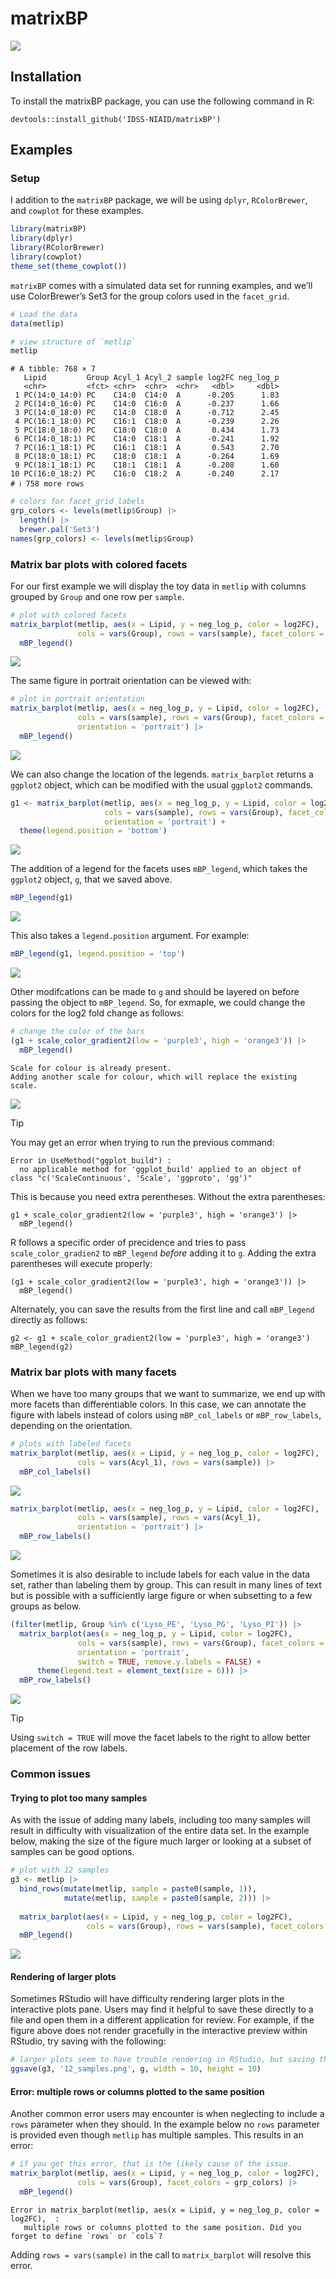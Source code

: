 # matrixBP


[![](https://zenodo.org/badge/DOI/10.5281/zenodo.14749077.svg)](https://doi.org/10.5281/zenodo.14749077)

## Installation

To install the matrixBP package, you can use the following command in R:

    devtools::install_github('IDSS-NIAID/matrixBP')

## Examples

### Setup

I addition to the `matrixBP` package, we will be using `dplyr`,
`RColorBrewer`, and `cowplot` for these examples.

``` r
library(matrixBP)
library(dplyr)
library(RColorBrewer)
library(cowplot)
theme_set(theme_cowplot())
```

`matrixBP` comes with a simulated data set for running examples, and
we’ll use ColorBrewer’s Set3 for the group colors used in the
`facet_grid`.

``` r
# Load the data
data(metlip)

# view structure of `metlip`
metlip
```

    # A tibble: 768 × 7
       Lipid         Group Acyl_1 Acyl_2 sample log2FC neg_log_p
       <chr>         <fct> <chr>  <chr>  <chr>   <dbl>     <dbl>
     1 PC(14:0_14:0) PC    C14:0  C14:0  A      -0.205      1.83
     2 PC(14:0_16:0) PC    C14:0  C16:0  A      -0.237      1.66
     3 PC(14:0_18:0) PC    C14:0  C18:0  A      -0.712      2.45
     4 PC(16:1_18:0) PC    C16:1  C18:0  A      -0.239      2.26
     5 PC(18:0_18:0) PC    C18:0  C18:0  A       0.434      1.73
     6 PC(14:0_18:1) PC    C14:0  C18:1  A      -0.241      1.92
     7 PC(16:1_18:1) PC    C16:1  C18:1  A       0.543      2.70
     8 PC(18:0_18:1) PC    C18:0  C18:1  A      -0.264      1.69
     9 PC(18:1_18:1) PC    C18:1  C18:1  A      -0.208      1.60
    10 PC(16:0_18:2) PC    C16:0  C18:2  A      -0.240      2.17
    # ℹ 758 more rows

``` r
# colors for facet_grid labels
grp_colors <- levels(metlip$Group) |>
  length() |>
  brewer.pal('Set3')
names(grp_colors) <- levels(metlip$Group)
```

### Matrix bar plots with colored facets

For our first example we will display the toy data in `metlip` with
columns grouped by `Group` and one row per `sample`.

``` r
# plot with colored facets
matrix_barplot(metlip, aes(x = Lipid, y = neg_log_p, color = log2FC),
               cols = vars(Group), rows = vars(sample), facet_colors = grp_colors) |>
  mBP_legend()
```

![](README_files/figure-commonmark/unnamed-chunk-4-1.png)

The same figure in portrait orientation can be viewed with:

``` r
# plot in portrait orientation
matrix_barplot(metlip, aes(x = neg_log_p, y = Lipid, color = log2FC),
               cols = vars(sample), rows = vars(Group), facet_colors = grp_colors,
               orientation = 'portrait') |>
  mBP_legend()
```

![](README_files/figure-commonmark/unnamed-chunk-5-1.png)

We can also change the location of the legends. `matrix_barplot` returns
a `ggplot2` object, which can be modified with the usual `ggplot2`
commands.

``` r
g1 <- matrix_barplot(metlip, aes(x = neg_log_p, y = Lipid, color = log2FC),
                     cols = vars(sample), rows = vars(Group), facet_colors = grp_colors,
                     orientation = 'portrait') +
  theme(legend.position = 'bottom')
```

![](README_files/figure-commonmark/unnamed-chunk-7-1.png)

The addition of a legend for the facets uses `mBP_legend`, which takes
the `ggplot2` object, `g`, that we saved above.

``` r
mBP_legend(g1)
```

![](README_files/figure-commonmark/unnamed-chunk-8-1.png)

This also takes a `legend.position` argument. For example:

``` r
mBP_legend(g1, legend.position = 'top')
```

![](README_files/figure-commonmark/unnamed-chunk-9-1.png)

Other modifcations can be made to `g` and should be layered on before
passing the object to `mBP_legend`. So, for exmaple, we could change the
colors for the log2 fold change as follows:

``` r
# change the color of the bars
(g1 + scale_color_gradient2(low = 'purple3', high = 'orange3')) |>
  mBP_legend()
```

    Scale for colour is already present.
    Adding another scale for colour, which will replace the existing scale.

![](README_files/figure-commonmark/unnamed-chunk-10-1.png)

> [!TIP]
>
> You may get an error when trying to run the previous command:
>
>     Error in UseMethod("ggplot_build") :
>       no applicable method for 'ggplot_build' applied to an object of class "c('ScaleContinuous', 'Scale', 'ggproto', 'gg')"
>
> This is because you need extra perentheses. Without the extra
> parentheses:
>
>     g1 + scale_color_gradient2(low = 'purple3', high = 'orange3') |>
>       mBP_legend()
>
> R follows a specific order of precidence and tries to pass
> `scale_color_gradien2` to `mBP_legend` *before* adding it to `g`.
> Adding the extra parentheses will execute properly:
>
>     (g1 + scale_color_gradient2(low = 'purple3', high = 'orange3')) |>
>       mBP_legend()
>
> Alternately, you can save the results from the first line and call
> `mBP_legend` directly as follows:
>
>     g2 <- g1 + scale_color_gradient2(low = 'purple3', high = 'orange3')
>     mBP_legend(g2)

### Matrix bar plots with many facets

When we have too many groups that we want to summarize, we end up with
more facets than differentiable colors. In this case, we can annotate
the figure with labels instead of colors using `mBP_col_labels` or
`mBP_row_labels`, depending on the orientation.

``` r
# plots with labeled facets
matrix_barplot(metlip, aes(x = Lipid, y = neg_log_p, color = log2FC),
               cols = vars(Acyl_1), rows = vars(sample)) |>
  mBP_col_labels()
```

![](README_files/figure-commonmark/unnamed-chunk-11-1.png)

``` r
matrix_barplot(metlip, aes(x = neg_log_p, y = Lipid, color = log2FC),
               cols = vars(sample), rows = vars(Acyl_1),
               orientation = 'portrait') |>
  mBP_row_labels()
```

![](README_files/figure-commonmark/unnamed-chunk-11-2.png)

Sometimes it is also desirable to include labels for each value in the
data set, rather than labeling them by group. This can result in many
lines of text but is possible with a sufficiently large figure or when
subsetting to a few groups as below.

``` r
(filter(metlip, Group %in% c('Lyso_PE', 'Lyso_PG', 'Lyso_PI')) |>
  matrix_barplot(aes(x = neg_log_p, y = Lipid, color = log2FC),
               cols = vars(sample), rows = vars(Group), facet_colors = grp_colors,
               orientation = 'portrait', 
               switch = TRUE, remove.y.labels = FALSE) +
      theme(legend.text = element_text(size = 6))) |>
  mBP_row_labels()
```

![](README_files/figure-commonmark/unnamed-chunk-12-1.png)

> [!TIP]
>
> Using `switch = TRUE` will move the facet labels to the right to allow
> better placement of the row labels.

### Common issues

#### Trying to plot too many samples

As with the issue of adding many labels, including too many samples will
result in difficulty with visualization of the entire data set. In the
example below, making the size of the figure much larger or looking at a
subset of samples can be good options.

``` r
# plot with 12 samples
g3 <- metlip |>
  bind_rows(mutate(metlip, sample = paste0(sample, 1)),
            mutate(metlip, sample = paste0(sample, 2))) |>
  
  matrix_barplot(aes(x = Lipid, y = neg_log_p, color = log2FC),
                 cols = vars(Group), rows = vars(sample), facet_colors = grp_colors) |>
  mBP_legend()
```

![](README_files/figure-commonmark/unnamed-chunk-14-1.png)

#### Rendering of larger plots

Sometimes RStudio will have difficulty rendering larger plots in the
interactive plots pane. Users may find it helpful to save these directly
to a file and open them in a different application for review. For
example, if the figure above does not render gracefully in the
interactive preview within RStudio, try saving with the following:

``` r
# larger plots seem to have trouble rendering in RStudio, but saving them as a file works
ggsave(g3, '12_samples.png', g, width = 10, height = 10)
```

#### Error: multiple rows or columns plotted to the same position

Another common error users may encounter is when neglecting to include a
`rows` parameter when they should. In the example below no `rows`
parameter is provided even though `metlip` has multiple samples. This
results in an error:

``` r
# if you get this error, that is the likely cause of the issue.
matrix_barplot(metlip, aes(x = Lipid, y = neg_log_p, color = log2FC),
               cols = vars(Group), facet_colors = grp_colors) |>
  mBP_legend()
```

    Error in matrix_barplot(metlip, aes(x = Lipid, y = neg_log_p, color = log2FC),  : 
       multiple rows or columns plotted to the same position. Did you forget to define `rows` or `cols`?

Adding `rows = vars(sample)` in the call to `matrix_barplot` will
resolve this error.

